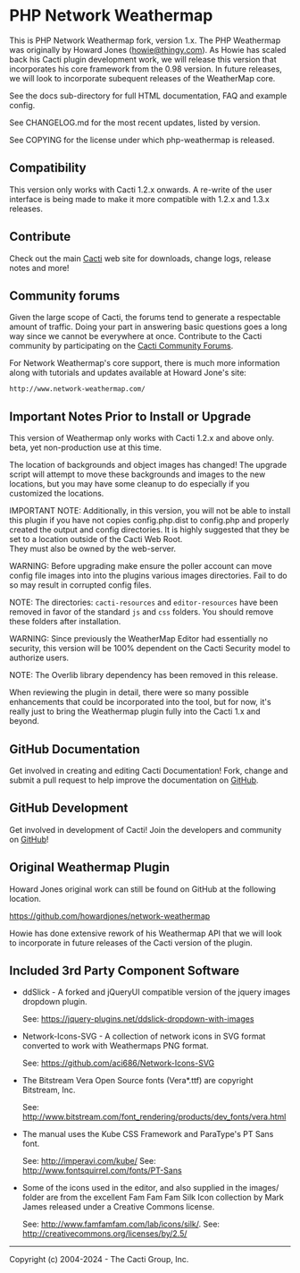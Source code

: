 # PHP Network Weathermap 

This is PHP Network Weathermap fork, version 1.x.  The PHP Weathermap was
originally by Howard Jones (howie@thingy.com).  As Howie has scaled back his
Cacti plugin development work, we will release this version that incorporates
his core framework from the 0.98 version.  In future releases, we will look
to incorporate subequent releases of the WeatherMap core.

See the docs sub-directory for full HTML documentation, FAQ and example config.

See CHANGELOG.md for the most recent updates, listed by version.

See COPYING for the license under which php-weathermap is released.

## Compatibility

This version only works with Cacti 1.2.x onwards.  A re-write of the user interface
is being made to make it more compatible with 1.2.x and 1.3.x releases.

## Contribute

Check out the main [Cacti](http://www.cacti.net) web site for downloads, change
logs, release notes and more!

## Community forums

Given the large scope of Cacti, the forums tend to generate a respectable amount
of traffic. Doing your part in answering basic questions goes a long way since
we cannot be everywhere at once. Contribute to the Cacti community by
participating on the [Cacti Community Forums](http://forums.cacti.net).

For Network Weathermap's core support, there is much more information along with
tutorials and updates available at Howard Jone's site:

    http://www.network-weathermap.com/

## Important Notes Prior to Install or Upgrade

This version of Weathermap only works with Cacti 1.2.x and above only.
beta, yet non-production use at this time.

The location of backgrounds and object images has changed!  The upgrade script 
will attempt to move these backgrounds and images to the new locations, 
but you may have some cleanup to do especially if you customized the locations.

IMPORTANT NOTE: Additionally, in this version, you will not be able to 
install this plugin if you have not copies config.php.dist to config.php 
and properly created the output and config directories.  It is highly 
suggested that they be set to a location outside of the Cacti Web Root.  
They must also be owned by the web-server.

WARNING: Before upgrading make ensure the poller account can move config file
images into into the plugins various images directories.  Fail to do so 
may result in corrupted config files.

NOTE: The directories: `cacti-resources` and `editor-resources` have been removed
in favor of the standard `js` and `css` folders.  You should remove these
folders after installation.

WARNING: Since previously the WeatherMap Editor had essentially no security, 
this version will be 100% dependent on the Cacti Security model to authorize users.

NOTE: The Overlib library dependency has been removed in this release.

When reviewing the plugin in detail, there were so many possible enhancements
that could be incorporated into the tool, but for now, it's really just to
bring the Weathermap plugin fully into the Cacti 1.x and beyond.

## GitHub Documentation

Get involved in creating and editing Cacti Documentation!  Fork, change and
submit a pull request to help improve the documentation on
[GitHub](https://github.com/cacti/documentation).

## GitHub Development

Get involved in development of Cacti! Join the developers and community on
[GitHub](https://github.com/cacti)!

## Original Weathermap Plugin

Howard Jones original work can still be found on GitHub at the following location.

https://github.com/howardjones/network-weathermap

Howie has done extensive rework of his Weathermap API that we will look to incorporate
in future releases of the Cacti version of the plugin.

## Included 3rd Party Component Software

* ddSlick - A forked and jQueryUI compatible version of the jquery images dropdown
  plugin.

  See: https://jquery-plugins.net/ddslick-dropdown-with-images

* Network-Icons-SVG - A collection of network icons in SVG format converted
  to work with Weathermaps PNG format.

  See: https://github.com/aci686/Network-Icons-SVG

* The Bitstream Vera Open Source fonts (Vera\*.ttf) are copyright Bitstream, Inc.

  See: http://www.bitstream.com/font_rendering/products/dev_fonts/vera.html

* The manual uses the Kube CSS Framework and ParaType's PT Sans font.

  See: http://imperavi.com/kube/
  See: http://www.fontsquirrel.com/fonts/PT-Sans

* Some of the icons used in the editor, and also supplied in the images/ folder are
  from the excellent Fam Fam Fam Silk Icon collection by Mark James released under
  a Creative Commons license.

  See: http://www.famfamfam.com/lab/icons/silk/.
  See: http://creativecommons.org/licenses/by/2.5/

-----------------------------------------------------------------------------
Copyright (c) 2004-2024 - The Cacti Group, Inc.
